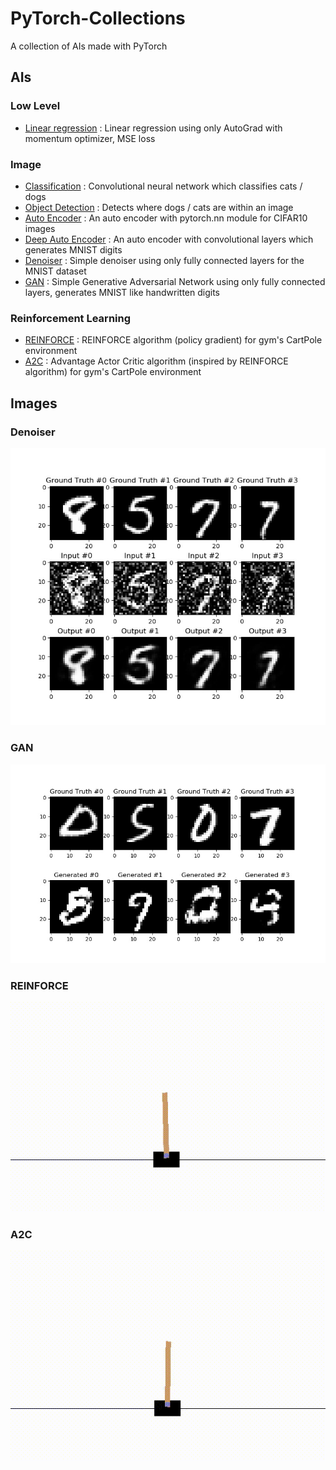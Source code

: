 # PyTorch-Collections

A collection of AIs made with PyTorch

## AIs

### Low Level
- [Linear regression](src/lowlevel.py) : Linear regression using only AutoGrad with momentum optimizer, MSE loss

### Image
- [Classification](src/classification.py) : Convolutional neural network which classifies cats / dogs
- [Object Detection](src/obj_detect.py) : Detects where dogs / cats are within an image
- [Auto Encoder](src/autoencoder.py) : An auto encoder with pytorch.nn module for CIFAR10 images
- [Deep Auto Encoder](src/deep_autoencoder.py) : An auto encoder with convolutional layers which generates MNIST digits
- [Denoiser](src/denoiser.py) : Simple denoiser using only fully connected layers for the MNIST dataset
- [GAN](src/gan.py) : Simple Generative Adversarial Network using only fully connected layers, generates MNIST like handwritten digits

### Reinforcement Learning
- [REINFORCE](src/reinforce.py) : REINFORCE algorithm (policy gradient) for gym's CartPole environment
- [A2C](src/a2c.py) : Advantage Actor Critic algorithm (inspired by REINFORCE algorithm) for gym's CartPole environment

## Images
### Denoiser

![Denoiser](res/denoiser.jpeg "Denoiser")

### GAN

![GAN](res/gan.jpeg "GAN")

### REINFORCE

![REINFORCE](res/reinforce.gif "REINFORCE")

### A2C

![A2C](res/a2c.gif "A2C")
